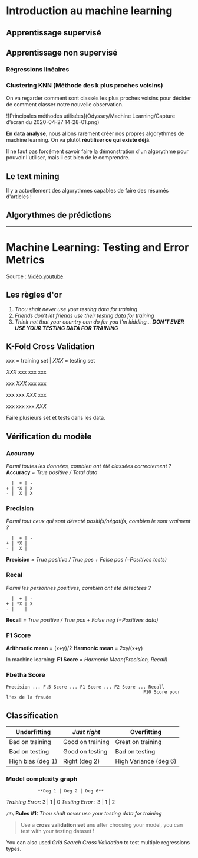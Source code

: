# Introduction au machine learning
## Apprentissage supervisé

## Apprentissage non supervisé
### Régressions linéaires
### Clustering KNN (Méthode des k plus proches voisins)
On va regarder comment sont classés les plus proches voisins pour décider de comment classer notre nouvelle observation.

![Principales méthodes utilisées](Odyssey/Machine Learning/Capture d’écran du 2020-04-27 14-28-01.png)


**En data analyse**, nous allons rarement créer nos propres algorythmes de machine learning.
On va plutôt **réutiliser ce qui existe déjà**.

Il ne faut pas forcément savoir faire la démonstration d'un algorythme pour pouvoir l'utiliser, mais il est bien de le comprendre.

## Le text mining
Il y a actuellement des algorythmes capables de faire des résumés d'articles !

## Algorythmes de prédictions

___

# Machine Learning: Testing and Error Metrics
Source : [Vidéo youtube](https://www.youtube.com/watch?v=aDW44NPhNw0)

## Les règles d'or
1. *Thou shalt never use your testing data for training*
1. *Friends don't let friends use their testing data for training*
1. *Think not that your country can do for you I'm kidding...* ***DON'T EVER USE YOUR TESTING DATA FOR TRAINING***

## K-Fold Cross Validation

xxx = training set    |   *XXX* = testing set

*XXX* xxx xxx xxx

xxx *XXX* xxx xxx

xxx xxx *XXX* xxx

xxx xxx xxx *XXX*

Faire plusieurs set et tests dans les data.

## Vérification du modèle
### Accuracy
*Parmi toutes les données, combien ont été classées correctement ?*
**Accuracy** *= True positive / Total data*
```
  |  + | -
+ | *X | X  
- |  X | X  
```
### Precision
*Parmi tout ceux qui sont détecté positifs/négatifs, combien le sont vraiment ?*
```
  |  + | -
+ | *X |   
- |  X |   
```
**Precision** *= True positive /  True pos + False pos (=Positives tests)*
### Recal
*Parmi les personnes positives, combien ont été détectées ?*
```
  |  + | -
+ | *X | X  
- |    |   
```
**Recall** *= True positive / True pos + False neg (=Positives data)*

### F1 Score
**Arithmetic mean** = (x+y)/2
**Harmonic mean** = 2xy/(x+y)

In machine learning: **F1 Score** *= Harmonic Mean(Precision, Recall)*

### Fbetha Score
```
Precision ... F.5 Score ... F1 Score ... F2 Score ... Recall
                                                    F10 Score pour l'ex de la fraude
```
## Classification
**Underfitting** |  *Just right*    | **Overfitting**
-----------------|------------------|-----------------
Bad on training  | Good on training | Great on training
Bad on testing   | Good on testing  | Bad on testing
High bias (deg 1)| Right (deg 2)    | High Variance (deg 6)

### Model complexity graph
                **Deg 1 | Deg 2 | Deg 6**
*Training Error*:     3 |     1 |     0
*Testing Error* :     3 |     1 |     2

`/!\` **Rules #1:** *Thou shalt never use your testing data for training*
> Use a **cross validation set** ans after choosing your model, you can test with your testing dataset !

You can also used *Grid Search Cross Validation* to test multiple regressions types.
